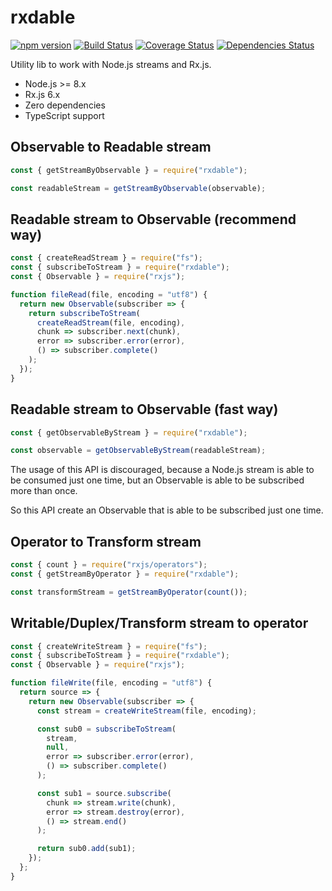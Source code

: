 # rxdable

[![npm version](https://badge.fury.io/js/rxdable.svg)](https://badge.fury.io/js/rxdable) [![Build Status](https://travis-ci.com/greguz/rxdable.svg?branch=master)](https://travis-ci.com/greguz/rxdable) [![Coverage Status](https://coveralls.io/repos/github/greguz/rxdable/badge.svg?branch=master)](https://coveralls.io/github/greguz/rxdable?branch=master) [![Dependencies Status](https://david-dm.org/greguz/rxdable.svg)](https://david-dm.org/greguz/rxdable.svg)

Utility lib to work with Node.js streams and Rx.js.

- Node.js >= 8.x
- Rx.js 6.x
- Zero dependencies
- TypeScript support

## Observable to Readable stream

```javascript
const { getStreamByObservable } = require("rxdable");

const readableStream = getStreamByObservable(observable);
```

## Readable stream to Observable (recommend way)

```javascript
const { createReadStream } = require("fs");
const { subscribeToStream } = require("rxdable");
const { Observable } = require("rxjs");

function fileRead(file, encoding = "utf8") {
  return new Observable(subscriber => {
    return subscribeToStream(
      createReadStream(file, encoding),
      chunk => subscriber.next(chunk),
      error => subscriber.error(error),
      () => subscriber.complete()
    );
  });
}
```

## Readable stream to Observable (fast way)

```javascript
const { getObservableByStream } = require("rxdable");

const observable = getObservableByStream(readableStream);
```

The usage of this API is discouraged, because a Node.js stream is able to be consumed just one time, but an Observable is able to be subscribed more than once.

So this API create an Observable that is able to be subscribed just one time.

## Operator to Transform stream

```javascript
const { count } = require("rxjs/operators");
const { getStreamByOperator } = require("rxdable");

const transformStream = getStreamByOperator(count());
```

## Writable/Duplex/Transform stream to operator

```javascript
const { createWriteStream } = require("fs");
const { subscribeToStream } = require("rxdable");
const { Observable } = require("rxjs");

function fileWrite(file, encoding = "utf8") {
  return source => {
    return new Observable(subscriber => {
      const stream = createWriteStream(file, encoding);

      const sub0 = subscribeToStream(
        stream,
        null,
        error => subscriber.error(error),
        () => subscriber.complete()
      );

      const sub1 = source.subscribe(
        chunk => stream.write(chunk),
        error => stream.destroy(error),
        () => stream.end()
      );

      return sub0.add(sub1);
    });
  };
}
```
